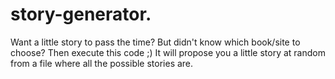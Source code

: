# story-generator.
Want a little story to pass the time? But didn't know which book/site to choose? Then execute this code ;) It will propose you a little story at random from a file where all the possible stories are.
